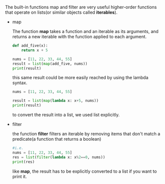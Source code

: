 The built-in functions map and filter are very useful higher-order functions that operate on lists(or similar objects called **iterables**).

-   map
    
    The function **map** takes a function and an iterable as its arguments, and returns a new iterable with the function applied to each argument.
    
    ```python
    def add_five(x):
    	return x + 5
    
    nums = [11, 22, 33, 44, 55]
    result = list(map(add_five, nums))
    print(result)
    ```
    
    this same result could be more easily reached by using the lambda syntax.
    
    ```python
    nums = [11, 22, 33, 44, 55]
    
    result = list(map(lambda x: x+5, nums))
    print(result)
    ```
    
    to convert the result into a list, we used list explicitly.
    
-   filter
    
    the function **filter** filters an iterable by removing items that don't match a predicate(a function that returns a boolean)
    
    ```python
    #i.e.
    nums = [11, 22, 33, 44, 55]
    res = list(filter(lambda x: x%2==0, nums))
    print(res)
    ```
    
    like **map**, the result has to be explicitly converted to a list if you want to print it.